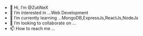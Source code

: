 - 👋 Hi, I’m @ZutiNeX
- 👀 I’m interested in ...Web Development 
- 🌱 I’m currently learning ...MongoDB,ExpressJs,ReactJs,NodeJs
- 💞️ I’m looking to collaborate on ...
- 📫 How to reach me ...

<!---
ZutiNeX/ZutiNeX is a ✨ special ✨ repository because its `README.md` (this file) appears on your GitHub profile.
You can click the Preview link to take a look at your changes.
--->
